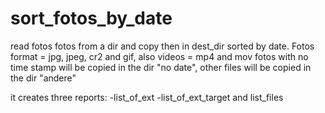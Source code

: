 # sort_fotos_by_date

read fotos fotos from a dir and copy then in dest_dir sorted by date. 
Fotos format = jpg, jpeg, cr2 and gif, 
also videos = mp4 and mov
fotos with no time stamp will be copied in the dir "no date", 
other files will be copied in the dir "andere"

it creates three reports: 
-list_of_ext
-list_of_ext_target
and list_files
